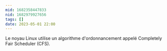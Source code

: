 ```yaml
---
mid: 1682358447833
nid: 1682979927656
tags: []
date: 2023-05-01 22:00
---
```

Le noyau Linux utilise un algorithme d'ordonnancement appelé Completely Fair Scheduler (CFS).

